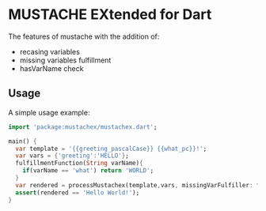 # MUSTACHE EXtended for Dart

The features of mustache with the addition of:

- recasing variables
- missing variables fulfillment
- hasVarName check

## Usage

A simple usage example:

```dart
import 'package:mustachex/mustachex.dart';

main() {
  var template = '{{greeting_pascalCase}} {{what_pc}}!';
  var vars = {'greeting':'HELLO'};
  fulfillmentFunction(String varName){
    if(varName == 'what') return 'WORLD';
  }
  var rendered = processMustachex(template,vars, missingVarFulfiller: fulfillmentFunction);
  assert(rendered == 'Hello World!');
}
```
